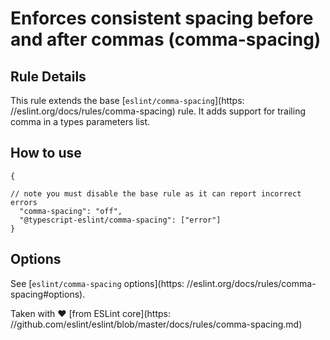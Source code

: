 # Enforces consistent spacing before and after commas (comma-spacing)

## Rule Details

This rule extends the base [`eslint/comma-spacing`](https:
//eslint.org/docs/rules/comma-spacing) rule. It adds support for trailing comma in a types parameters list.

## How to use

```
{

// note you must disable the base rule as it can report incorrect errors
  "comma-spacing": "off",
  "@typescript-eslint/comma-spacing": ["error"]
}
```

## Options

See [`eslint/comma-spacing` options](https:
//eslint.org/docs/rules/comma-spacing#options).

Taken with ❤️ [from ESLint core](https:
//github.com/eslint/eslint/blob/master/docs/rules/comma-spacing.md)

